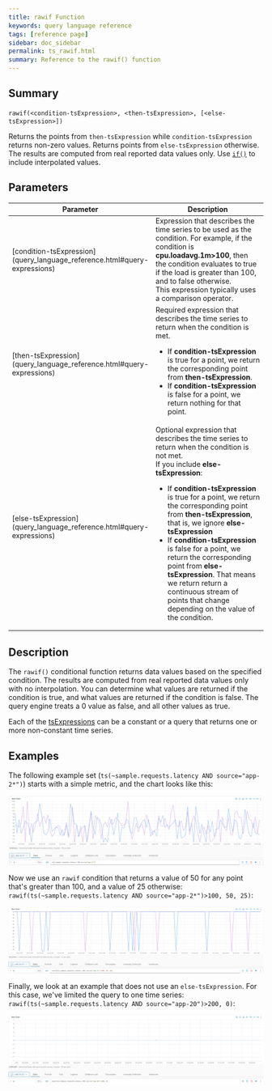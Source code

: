 ```yaml
---
title: rawif Function
keywords: query language reference
tags: [reference page]
sidebar: doc_sidebar
permalink: ts_rawif.html
summary: Reference to the rawif() function
---
```

## Summary
```
rawif(<condition-tsExpression>, <then-tsExpression>, [<else-tsExpression>])
```

Returns the points from `then-tsExpression` while `condition-tsExpression` returns non-zero values.
Returns points from `else-tsExpression` otherwise. The results are computed from real reported data values only. Use [`if()`](ts_if.html) to include interpolated values.



## Parameters
<table>
<tbody>
<thead>
<tr><th width="20%">Parameter</th><th width="80%">Description</th></tr>
</thead>
<tr><td markdown="span"> [condition-tsExpression](query_language_reference.html#query-expressions)</td>
<td>Expression that describes the time series to be used as the condition. For example, if the condition is <strong>cpu.loadavg.1m>100</strong>, then the condition evaluates to true if the load is greater than 100, and to false otherwise.<br />
This expression typically uses a comparison operator.</td></tr>
<tr><td markdown="span"> [then-tsExpression](query_language_reference.html#query-expressions)</td>
<td>Required expression that describes the time series to return when the condition is met.
<ul>
<li>If <strong>condition-tsExpression</strong> is true for a point, we return the corresponding point from  <strong>then-tsExpression</strong>.</li>
<li>If <strong>condition-tsExpression</strong> is false for a point, we return nothing for that point. </li>
</ul></td></tr>
<tr><td markdown="span"> [else-tsExpression](query_language_reference.html#query-expressions)</td>
<td>Optional expression that describes the time series to return when the condition is not met. <br />
If you include <strong>else-tsExpression</strong>:
<ul><li>If <strong>condition-tsExpression</strong> is true for a point, we return the corresponding point from <strong>then-tsExpression</strong>, that is, we ignore <strong>else-tsExpression</strong></li>
<li>If <strong>condition-tsExpression</strong> is false for a point, we return the corresponding point from <strong>else-tsExpression</strong>. That means we return return a continuous stream of points that change depending on the value of the condition.</li></ul>
 </td></tr>
</tbody>
</table>

## Description
The `rawif()` conditional function returns data values based on the specified condition. The results are computed from real reported data values only with no interpolation. You can determine what values are returned if the condition is true, and what values are returned if the condition is false. The query engine treats a 0 value as false, and all other values as true.

Each of the [tsExpressions](query_language_reference.html#query-expressions) can be a constant or a query that returns one or more non-constant time series.

## Examples

The following example set (`ts(~sample.requests.latency AND source="app-2*")`) starts with a simple metric, and the chart looks like this:

![rawif metric](images/ts_if_metric.png)

Now we use an `rawif` condition that returns a value of 50 for any point that's greater than 100, and a value of 25 otherwise: `rawif(ts(~sample.requests.latency AND source="app-2*")>100, 50, 25)`:

![rawif then else](images/ts_rawif_then_else.png)

Finally, we look at an example that does not use an `else-tsExpression`. For this case, we've limited the query to one time series: `rawif(ts(~sample.requests.latency AND source="app-20")>200, 0)`:

![rawif then](images/ts_rawif_then.png)
